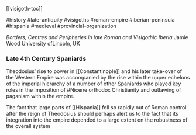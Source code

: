 [[visigoth-toc]]

#history #late-antiquity #visigoths #roman-empire #iberian-peninsula #hispania #medieval #provincial-organization   

*Borders, Centres and Peripheries in late Roman and Visigothic Iberia*
Jamie Wood University ofLincoln, UK  

### Late 4th Century Spaniards  


Theodosius’ rise to power in [[Constantinople]] and his later take-over of the Western Empire was accompanied by the rise within the upper echelons of the imperial hierarchy of a number of other Spaniards who played key roles in the imposition of #Nicene orthodox Christianity and outlawing of paganism within the empire.  

The fact that large parts of [[Hispania]] fell so rapidly out of Roman control after the reign of Theodosius should perhaps alert us to the fact that its integration into the empire depended to a large extent on the robustness of the overall system
